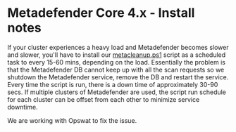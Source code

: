 # Metadefender Core 4.x - Install notes

If your cluster experiences a heavy load and Metadefender becomes slower and slower, you'll have to install our [metacleanup.ps1](../mdcore_install/install_notes.md) script as a scheduled task to every 15-60 mins, depending on the load. Essentially the problem is that the Metadefender DB cannot keep up with all the scan requests so we shutdown the Metadefender service, remove the DB and restart the service. Every time the script is run, there is a down time of approximately 30-90 secs. If multiple clusters of Metadefender are used, the script run schedule for each cluster can be offset from each other to minimize service downtime.

We are working with Opswat to fix the issue.
